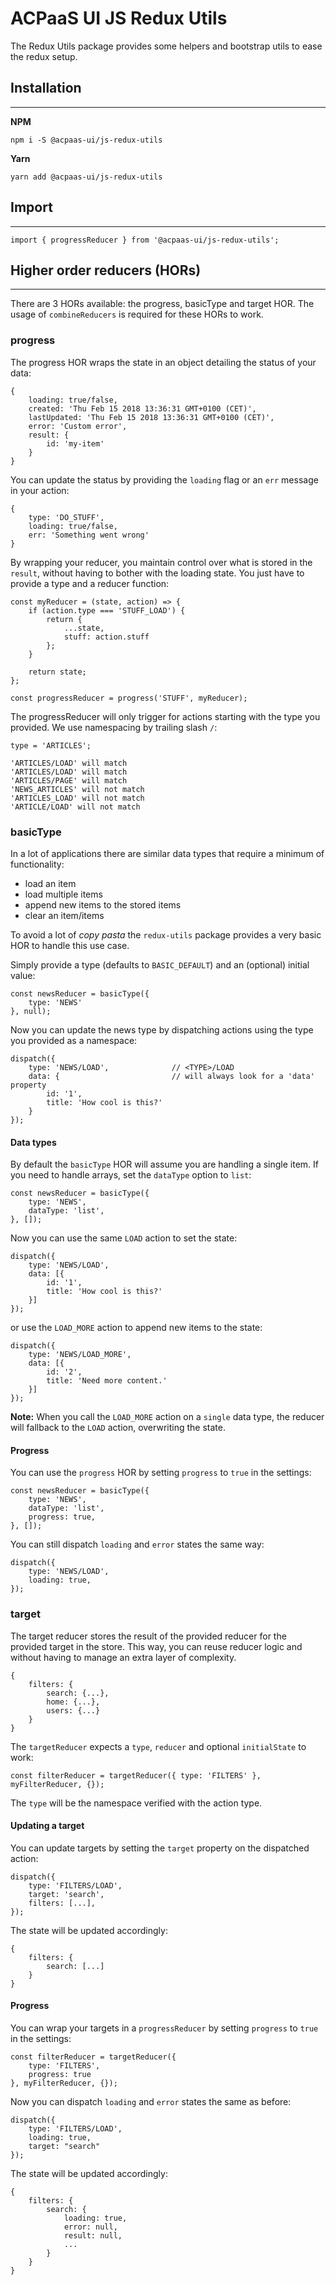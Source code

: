 # ACPaaS UI JS Redux Utils
The Redux Utils package provides some helpers and bootstrap utils to ease the redux setup.

## Installation
---

**NPM**
```
npm i -S @acpaas-ui/js-redux-utils
```

**Yarn**
```
yarn add @acpaas-ui/js-redux-utils
```

## Import
---

```
import { progressReducer } from '@acpaas-ui/js-redux-utils';
```

## Higher order reducers (HORs)
---
There are 3 HORs available: the progress, basicType and target HOR. The usage of `combineReducers` is required for these HORs to work.

### progress

The progress HOR wraps the state in an object detailing the status of your data:

```
{
    loading: true/false,
    created: 'Thu Feb 15 2018 13:36:31 GMT+0100 (CET)',
    lastUpdated: 'Thu Feb 15 2018 13:36:31 GMT+0100 (CET)',
    error: 'Custom error',
    result: {
        id: 'my-item'
    }
}
```

You can update the status by providing the `loading` flag or an `err` message in your action:

```
{
    type: 'DO_STUFF',
    loading: true/false,
    err: 'Something went wrong'
}
```

By wrapping your reducer, you maintain control over what is stored in the `result`, without having to bother with the loading state. You just have to provide a type and a reducer function:

```
const myReducer = (state, action) => {
    if (action.type === 'STUFF_LOAD') {
        return {
            ...state,
            stuff: action.stuff
        };
    }

    return state;
};

const progressReducer = progress('STUFF', myReducer);
```

The progressReducer will only trigger for actions starting with the type you provided. We use namespacing by trailing slash `/`:

```
type = 'ARTICLES';

'ARTICLES/LOAD' will match
'ARTICLES/LOAD' will match
'ARTICLES/PAGE' will match
'NEWS_ARTICLES' will not match
'ARTICLES_LOAD' will not match
'ARTICLE/LOAD' will not match
```

### basicType

In a lot of applications there are similar data types that require a minimum of functionality:

* load an item
* load multiple items
* append new items to the stored items
* clear an item/items

To avoid a lot of *copy pasta* the `redux-utils` package provides a very basic HOR to handle this use case.

Simply provide a type (defaults to `BASIC_DEFAULT`) and an (optional) initial value:

```
const newsReducer = basicType({
    type: 'NEWS'
}, null);
```

Now you can update the news type by dispatching actions using the type you provided as a namespace:

```
dispatch({
    type: 'NEWS/LOAD',              // <TYPE>/LOAD
    data: {                         // will always look for a 'data' property
        id: '1',
        title: 'How cool is this?'
    }
});
```

#### Data types

By default the `basicType` HOR will assume you are handling a single item. If you need to handle arrays, set the `dataType` option to `list`:

```
const newsReducer = basicType({
    type: 'NEWS',
    dataType: 'list',
}, []);
```

Now you can use the same `LOAD` action to set the state:

```
dispatch({
    type: 'NEWS/LOAD',
    data: [{
        id: '1',
        title: 'How cool is this?'
    }]
});
```

or use the `LOAD_MORE` action to append new items to the state:

```
dispatch({
    type: 'NEWS/LOAD_MORE',
    data: [{
        id: '2',
        title: 'Need more content.'
    }]
});
```

**Note:**
When you call the `LOAD_MORE` action on a `single` data type, the reducer will fallback to the `LOAD` action, overwriting the state.

#### Progress

You can use the `progress` HOR by setting `progress` to `true` in the settings:

```
const newsReducer = basicType({
    type: 'NEWS',
    dataType: 'list',
    progress: true,
}, []);
```

You can still dispatch `loading` and `error` states the same way:

```
dispatch({
    type: 'NEWS/LOAD',
    loading: true,
});
```

### target

The target reducer stores the result of the provided reducer for the provided target in the store.
This way, you can reuse reducer logic and without having to manage an extra layer of complexity.

```
{
    filters: {
        search: {...},
        home: {...},
        users: {...}
    }
}
```

The `targetReducer` expects a `type`, `reducer` and optional `initialState` to work:

```
const filterReducer = targetReducer({ type: 'FILTERS' }, myFilterReducer, {});
```

The `type` will be the namespace verified with the action type.

#### Updating a target

You can update targets by setting the `target` property on the dispatched action:

```
dispatch({
    type: 'FILTERS/LOAD',
    target: 'search',
    filters: [...],
});
```

The state will be updated accordingly:

```
{
    filters: {
        search: [...]
    }
}
```

#### Progress

You can wrap your targets in a `progressReducer` by setting `progress` to `true` in the settings:

```
const filterReducer = targetReducer({
    type: 'FILTERS',
    progress: true
}, myFilterReducer, {});
```

Now you can dispatch `loading` and `error` states the same as before:

```
dispatch({
    type: 'FILTERS/LOAD',
    loading: true,
    target: "search"
});
```

The state will be updated accordingly:

```
{
    filters: {
        search: {
            loading: true,
            error: null,
            result: null,
            ...
        }
    }
}
```
